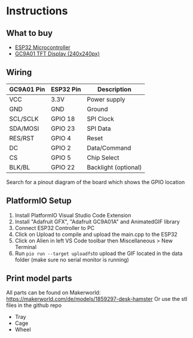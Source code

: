 # Instructions

## What to buy
- [ESP32 Microcontroller](https://a.aliexpress.com/_ExcwL9k)
- [GC9A01 TFT Display (240x240px)](https://a.aliexpress.com/_EuVPvME)

## Wiring
|GC9A01 Pin|ESP32 Pin|Description|
|------|------|------|
|VCC|3.3V|Power supply|
GND|GND|Ground|
|SCL/SCLK|GPIO 18|SPI Clock
|SDA/MOSI|GPIO 23|SPI Data|
|RES/RST|GPIO 4|Reset|
|DC|GPIO 2|Data/Command|
|CS|GPIO 5|Chip Select|
|BLK/BL|GPIO 22|Backlight (optional)|

Search for a pinout diagram of the board which shows the GPIO location

## PlatformIO Setup
1. Install PlatformIO Visual Studio Code Extension
2. Install "Adafruit GFX", "Adafruit GC9A01A" and AnimatedGIF library
3. Connect ESP32 Controller to PC
4. Click on Upload to compile and upload the main.cpp to the ESP32
5. Click on Alien in left VS Code toolbar then Miscellaneous > New Terminal
6. Run `pio run --target uploadfs`to upload the GIF located in the data folder (make sure no serial monitor is running)

## Print model parts

All parts can be found on Makerworld: https://makerworld.com/de/models/1859297-desk-hamster
Or use the stl files in the github repo

- Tray
- Cage
- Wheel
